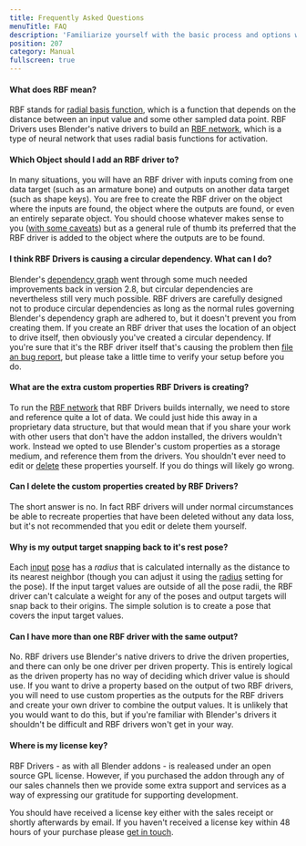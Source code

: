 ```yaml
---
title: Frequently Asked Questions
menuTitle: FAQ
description: 'Familiarize yourself with the basic process and options when setting up an RBF driver'
position: 207
category: Manual
fullscreen: true
---
```


#### What does RBF mean?

RBF stands for [radial basis function](https://en.wikipedia.org/wiki/Radial_basis_function), which is a function that depends on the distance between an input value and some other sampled data point. RBF Drivers uses Blender's native drivers to build an [RBF network](https://en.wikipedia.org/wiki/Radial_basis_function_network), which is a type of neural network that uses radial basis functions for activation.

#### Which Object should I add an RBF driver to?

In many situations, you will have an RBF driver with inputs coming from one data target (such as an armature bone) and outputs on another data target (such as shape keys). You are free to create the RBF driver on the object where the inputs are found, the object where the outputs are found, or even an entirely separate object. You should choose whatever makes sense to you ([with some caveats](#i-think-rbf-drivers-is-causing-a-circular-dependency-what-can-i-do)) but as a general rule of thumb its preferred that the RBF driver is added to the object where the outputs are to be found.

#### I think RBF Drivers is causing a circular dependency. What can I do?

Blender's [dependency graph](https://wiki.blender.org/wiki/Source/Depsgraph) went through some much needed improvements back in version 2.8, but circular dependencies are nevertheless still very much possible. RBF drivers are carefully designed not to produce circular dependencies as long as the normal rules governing Blender's dependency graph are adhered to, but it doesn't prevent you from creating them. If you create an RBF driver that uses the location of an object to drive itself, then obviously you've created a circular dependency. If you're sure that it's the RBF driver itself that's causing the problem then [file an bug report](/support), but please take a little time to verify your setup before you do.

#### What are the extra custom properties RBF Drivers is creating?

To run the [RBF network](#what-does-rbf-mean) that RBF Drivers builds internally, we need to store and reference quite a lot of data. We could just hide this away in a proprietary data structure, but that would mean that if you share your work with other users that don't have the addon installed, the drivers wouldn't work. Instead we opted to use Blender's custom properties as a storage medium, and reference them from the drivers. You shouldn't ever need to edit or [delete](#can-i-delete-the-custom-properties-created-by-rbf-drivers) these properties yourself. If you do things will likely go wrong.

#### Can I delete the custom properties created by RBF Drivers?

The short answer is no. In fact RBF drivers will under normal circumstances be able to recreate properties that have been deleted without any data loss, but it's not recommended that you edit or delete them yourself.

#### Why is my output target snapping back to it's rest pose?

Each [input](/manual/inputs) [pose](/manual/poses) has a *radius* that is calculated internally as the distance to its nearest neighbor (though you can adjust it using the [radius](/manual/poses#radius) setting for the pose). If the input target values are outside of all the pose radii, the RBF driver can't calculate a weight for any of the poses and output targets will snap back to their origins. The simple solution is to create a pose that covers the input target values.

#### Can I have more than one RBF driver with the same output?

No. RBF drivers use Blender's native drivers to drive the driven properties, and there can only be one driver per driven property. This is entirely logical as the driven property has no way of deciding which driver value is should use. If you want to drive a property based on the output of two RBF drivers, you will need to use custom properties as the outputs for the RBF drivers and create your own driver to combine the output values. It is unlikely that you would want to do this, but if you're familiar with Blender's drivers it shouldn't be difficult and RBF drivers won't get in your way.

#### Where is my license key?

RBF Drivers - as with all Blender addons - is realeased under an open source GPL license. However, if you purchased the addon through any of our sales channels then we provide some extra support and services as a way of expressing our gratitude for supporting development.

You should have received a license key either with the sales receipt or shortly afterwards by email. If you haven't received a license key within 48 hours of your purchase please [get in touch](/support).
